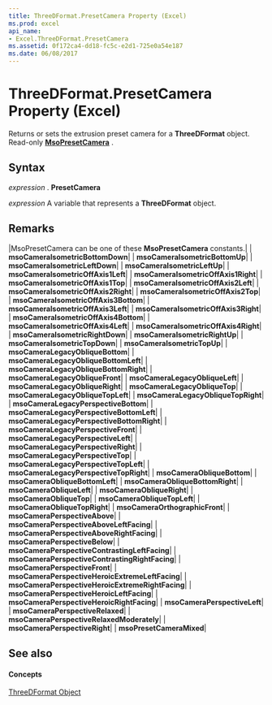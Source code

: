 ```yaml
---
title: ThreeDFormat.PresetCamera Property (Excel)
ms.prod: excel
api_name:
- Excel.ThreeDFormat.PresetCamera
ms.assetid: 0f172ca4-dd18-fc5c-e2d1-725e0a54e187
ms.date: 06/08/2017
---
```



# ThreeDFormat.PresetCamera Property (Excel)

Returns or sets the extrusion preset camera for a  **ThreeDFormat** object. Read-only **[MsoPresetCamera](http://msdn.microsoft.com/library/b7495803-a2f1-1dca-da3a-714d6fe9ba56%28Office.15%29.aspx)** .


## Syntax

 _expression_ . **PresetCamera**

 _expression_ A variable that represents a **ThreeDFormat** object.


## Remarks





|MsoPresetCamera can be one of these  **MsoPresetCamera** constants.|
| **msoCameraIsometricBottomDown**|
| **msoCameraIsometricBottomUp**|
| **msoCameraIsometricLeftDown**|
| **msoCameraIsometricLeftUp**|
| **msoCameraIsometricOffAxis1Left**|
| **msoCameraIsometricOffAxis1Right**|
| **msoCameraIsometricOffAxis1Top**|
| **msoCameraIsometricOffAxis2Left**|
| **msoCameraIsometricOffAxis2Right**|
| **msoCameraIsometricOffAxis2Top**|
| **msoCameraIsometricOffAxis3Bottom**|
| **msoCameraIsometricOffAxis3Left**|
| **msoCameraIsometricOffAxis3Right**|
| **msoCameraIsometricOffAxis4Bottom**|
| **msoCameraIsometricOffAxis4Left**|
| **msoCameraIsometricOffAxis4Right**|
| **msoCameraIsometricRightDown**|
| **msoCameraIsometricRightUp**|
| **msoCameraIsometricTopDown**|
| **msoCameraIsometricTopUp**|
| **msoCameraLegacyObliqueBottom**|
| **msoCameraLegacyObliqueBottomLeft**|
| **msoCameraLegacyObliqueBottomRight**|
| **msoCameraLegacyObliqueFront**|
| **msoCameraLegacyObliqueLeft**|
| **msoCameraLegacyObliqueRight**|
| **msoCameraLegacyObliqueTop**|
| **msoCameraLegacyObliqueTopLeft**|
| **msoCameraLegacyObliqueTopRight**|
| **msoCameraLegacyPerspectiveBottom**|
| **msoCameraLegacyPerspectiveBottomLeft**|
| **msoCameraLegacyPerspectiveBottomRight**|
| **msoCameraLegacyPerspectiveFront**|
| **msoCameraLegacyPerspectiveLeft**|
| **msoCameraLegacyPerspectiveRight**|
| **msoCameraLegacyPerspectiveTop**|
| **msoCameraLegacyPerspectiveTopLeft**|
| **msoCameraLegacyPerspectiveTopRight**|
| **msoCameraObliqueBottom**|
| **msoCameraObliqueBottomLeft**|
| **msoCameraObliqueBottomRight**|
| **msoCameraObliqueLeft**|
| **msoCameraObliqueRight**|
| **msoCameraObliqueTop**|
| **msoCameraObliqueTopLeft**|
| **msoCameraObliqueTopRight**|
| **msoCameraOrthographicFront**|
| **msoCameraPerspectiveAbove**|
| **msoCameraPerspectiveAboveLeftFacing**|
| **msoCameraPerspectiveAboveRightFacing**|
| **msoCameraPerspectiveBelow**|
| **msoCameraPerspectiveContrastingLeftFacing**|
| **msoCameraPerspectiveContrastingRightFacing**|
| **msoCameraPerspectiveFront**|
| **msoCameraPerspectiveHeroicExtremeLeftFacing**|
| **msoCameraPerspectiveHeroicExtremeRightFacing**|
| **msoCameraPerspectiveHeroicLeftFacing**|
| **msoCameraPerspectiveHeroicRightFacing**|
| **msoCameraPerspectiveLeft**|
| **msoCameraPerspectiveRelaxed**|
| **msoCameraPerspectiveRelaxedModerately**|
| **msoCameraPerspectiveRight**|
| **msoPresetCameraMixed**|

## See also


#### Concepts


[ThreeDFormat Object](Excel.ThreeDFormat.md)

